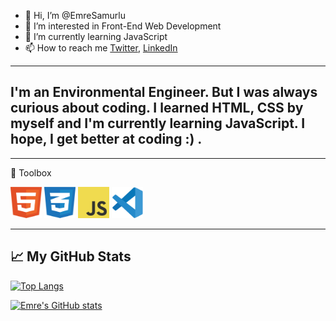 - 👋 Hi, I’m @EmreSamurlu
- 👀 I’m interested in Front-End Web Development
- 🌱 I’m currently learning JavaScript
- 📫 How to reach me [Twitter](https://twitter.com/SamurluEmre), [LinkedIn](https://www.linkedin.com/in/emre-samurlu/)

-----

I'm an Environmental Engineer. But I was always curious about coding. I learned HTML, CSS by myself and I'm currently learning JavaScript. I hope, I get better at coding :) .
-----

-----

🧰 Toolbox

<img src="https://github.com/EmreSamurlu/EmreSamurlu/blob/main/html-1.svg" width="50" height="50" alt="HTML5 Logo"/> <img src="https://github.com/EmreSamurlu/EmreSamurlu/blob/main/css-3.svg" alt="CSS3 Logo" width="50" height="50"/> <img src="https://github.com/EmreSamurlu/EmreSamurlu/blob/main/logo-javascript.svg" alt="JS Logo" width="50" height="50" /> <img src="https://github.com/EmreSamurlu/EmreSamurlu/blob/main/vscode.svg" alt="VS Code Logo" width="50" height="50" >

-----
## &#x1f4c8; My GitHub Stats

[![Top Langs](https://github-readme-stats.vercel.app/api/top-langs/?username=EmreSamurlu&hide=java,html,css&theme=radical)](https://github.com/anuraghazra/github-readme-stats)

[![Emre's GitHub stats](https://github-readme-stats.vercel.app/api?username=EmreSamurlu&theme=radical)](https://github.com/anuraghazra/github-readme-stats)

<!---
EmreSamurlu/EmreSamurlu is a ✨ special ✨ repository because its `README.md` (this file) appears on your GitHub profile.
You can click the Preview link to take a look at your changes.
--->

